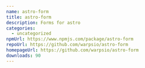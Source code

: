 ```yaml
---
name: astro-form
title: astro-form
description: Forms for astro
categories:
  - uncategorized
npmUrl: https://www.npmjs.com/package/astro-form
repoUrl: https://github.com/warpsio/astro-form
homepageUrl: https://github.com/warpsio/astro-form
downloads: 90
---
```

